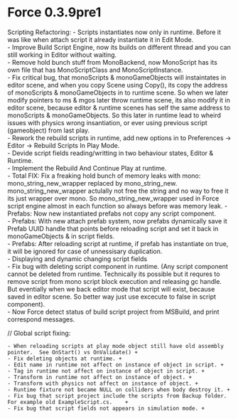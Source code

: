# Force 0.3.9pre1

Scripting Refactoring:
	- Scripts instantiates now only in runtime. Before it was like when attach script it already instantiate it in Edit Mode.   
	- Improve Build Script Engine, now its builds on different thread and you can still working in Editor without waiting.   
	- Remove hold bunch stuff from MonoBackend, now MonoScript has its own file that has MonoScriptClass and MonoScriptInstance.   
	- Fix critical bug, that monoScripts & monoGameObjects will instaintates in editor scene, and when you copy Scene using Copy(),
its copy the address of monoScripts & monoGameObjects in to runtime scene. So when we later modify pointers to ms & mgos later
throw runtime scene, its also modify it in editor scene, because editor & runtime scenes has self the same address to  monoScripts & monoGameObjects.
So this later in runtime lead to wheird issues with physics wrong insantiation, or ever using previous script (gameobject) from last play.   
	- Rework the rebuild scripts in runtime, add new options in to Preferences -> Editor -> Rebuild Scripts In Play Mode.   
	- Devide script fields reading/writting in two behaviour states, Editor & Runtime.   
	- Implement the Rebuild And Continue Play at runtime.   
	- Total FIX: Fix a freaking hold bunch of memory leaks with mono: mono_string_new_wrapper replaced by mono_string_new. mono_string_new_wrapper actulally
 not free the string and no way to free it its just wrapper over mono.  So mono_string_new_wrapper used in Force script engine almost in each function so always before was memory leak.
	- Prefabs: Now new instantiated prefabs not copy any script component.   
	- Prefabs: With new attach prefab system, now prefabs dynamically save it Prefab UUID handle that points before reloading script and set it back in monoGameObjects & in script fields.   
	- Prefabs: After reloading script at runtime, if prefab has instantiate on true, it will be ignored for case of unnessisary duplication.   
	- Displaying and dynamic changing script fields   
	- Fix bug with deleting script component in runtime. (Any script component cannot be deleted from runtime. Technically its possible but it requres to remove script from mono script block execution and releasing 
gc handle. But eventially when we back editor mode that script will exist, because saved in editor scene. So better way just use excecute to false in script component).   
	- Now Force detect status of build script project from MSBuild, and print correspond messages.   

// Global script fixing:

	- When reloading scripts at play mode object still have old assembly pointer.  See OnStart() vs OnValidate() +
	- Fix deleting objects at runtime. +
	- Edit name in runtime not affect on instance of object in script. +  
	- Tag in runtime not affect on instance of object in script. +   
	- Transform in runtime not affect on instance of object. +   
	- Transform with physics not affect on instance of object. +   
	- Runtime fixture not became NULL on colliders when body destroy it. +   
	- Fix bug that script project include the scripts from Backup folder. For example old ExampleScript.cs.    +
	- Fix bug that script fields not appears in simulation mode. +